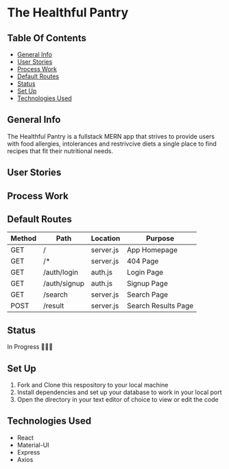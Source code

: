 # The Healthful Pantry

## Table Of Contents

-   [General Info](#general-info)
-   [User Stories](#user-stories)
-   [Process Work](#process-work)
-   [Default Routes](#default-routes)
-   [Status](#status)
-   [Set Up](#setup)
-   [Technologies Used](#technologies-used)

## General Info

The Healthful Pantry is a fullstack MERN app that strives to provide users with food allergies, intolerances and restrivcive diets a single place to find recipes that fit their nutritional needs.

## User Stories

## Process Work

## Default Routes

| Method | Path         | Location  | Purpose             |
| ------ | ------------ | --------- | ------------------- |
| GET    | /            | server.js | App Homepage        |
| GET    | /\*          | server.js | 404 Page            |
| GET    | /auth/login  | auth.js   | Login Page          |
| GET    | /auth/signup | auth.js   | Signup Page         |
| GET    | /search      | server.js | Search Page         |
| POST   | /result      | server.js | Search Results Page |

## Status

In Progress 👩🏽‍💻

## Set Up

1. Fork and Clone this respository to your local machine
2. Install dependencies and set up your database to work in your local port
3. Open the directory in your text editor of choice to view or edit the code

## Technologies Used

-   React
-   Material-UI
-   Express
-   Axios
